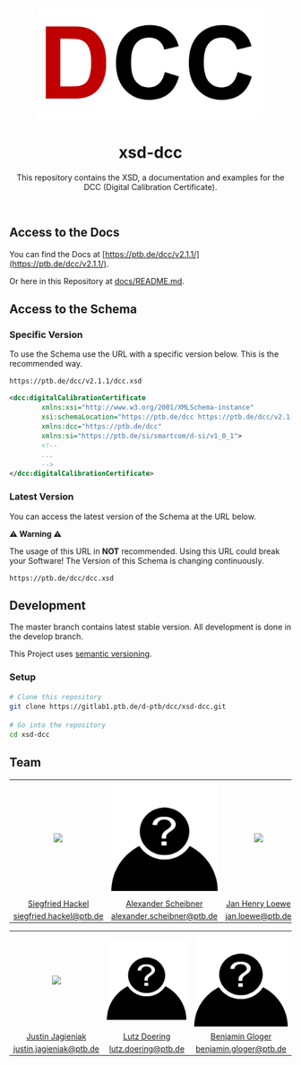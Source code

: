 <div align="center">
  <a href="https://ptb.de/dcc" traget="_blank"><img src="docs/images/logo.png" alt="DCC Logo" width="400"/></a>
  <br />
  <h1>xsd-dcc</h1>
  <p>This repository contains the XSD, a documentation and examples for the DCC (Digital Calibration Certificate).</p>
</div>
<br />

## Access to the Docs

You can find the Docs at [https://ptb.de/dcc/v2.1.1/](https://ptb.de/dcc/v2.1.1/).

Or here in this Repository at [docs/README.md](docs/README.md).

## Access to the Schema

### Specific Version

To use the Schema use the URL with a specific version below.
This is the recommended way.

```
https://ptb.de/dcc/v2.1.1/dcc.xsd
```

```xml
<dcc:digitalCalibrationCertificate
        xmlns:xsi="http://www.w3.org/2001/XMLSchema-instance"
        xsi:schemaLocation="https://ptb.de/dcc https://ptb.de/dcc/v2.1.1/dcc.xsd"
        xmlns:dcc="https://ptb.de/dcc"
        xmlns:si="https://ptb.de/si/smartcom/d-si/v1_0_1">
        <!--
        ...
        -->
</dcc:digitalCalibrationCertificate>
```

### Latest Version
You can access the latest version of the Schema at the URL below.

**:warning: Warning :warning:**

The usage of this URL in **NOT** recommended.
Using this URL could break your Software! The Version of this Schema is changing continuously.

```
https://ptb.de/dcc/dcc.xsd
```
 
## Development

The master branch contains latest stable version. All development is done in the develop branch.

This Project uses [semantic versioning](https://semver.org/).

### Setup

```bash
# Clone this repository
git clone https://gitlab1.ptb.de/d-ptb/dcc/xsd-dcc.git

# Go into the repository
cd xsd-dcc
```

## Team

<table>
  <tr>
    <th><a href="https://gitlab1.ptb.de/hackel03" target="_blank"><img width="200" src="https://gitlab1.ptb.de/uploads/-/system/user/avatar/31/avatar.png"/></a></th>
    <th><a href="https://gitlab1.ptb.de/AScheibner" target="_blank"><img width="200" src="docs/images/unknown-user.png"/></a></th>
    <th><a href="https://gitlab1.ptb.de/jloewe" target="_blank"><img width="200" src="https://gitlab1.ptb.de/uploads/-/system/user/avatar/38/avatar.png"/></a></th>
    <th><a href="https://gitlab1.ptb.de/DHutzschenreuter" target="_blank"><img width="200" src="docs/images/unknown-user.png"/></a></th>
  </tr>
  <tr>
    <td align="center"><a href="https://gitlab1.ptb.de/hackel03" target="_blank">Siegfried Hackel</a></td>
    <td align="center"><a href="https://gitlab1.ptb.de/AScheibner" target="_blank">Alexander Scheibner</a></td>
    <td align="center"><a href="https://gitlab1.ptb.de/jloewe" target="_blank">Jan Henry Loewe</a></td>
    <td align="center"><a href="https://gitlab1.ptb.de/DHutzschenreuter" target="_blank">Daniel Hutzschenreuter</a></td>
  </tr>
  <tr>
      <td align="center"><a href="mailto:siegfried.hackel@ptb.de">siegfried.hackel@ptb.de</a></td>
      <td align="center"><a href="mailto:alexander.scheibner@ptb.de">alexander.scheibner@ptb.de</a></td>
      <td align="center"><a href="mailto:jan.loewe@ptb.de">jan.loewe@ptb.de</a></td>
      <td align="center"><a href="mailto:daniel.hutzschenreuter@ptb.de">daniel.hutzschenreuter@ptb.de</a></td>
  </tr>
</table>


<table>
  <tr>
    <th><a href="https://gitlab1.ptb.de/jjagieniak" target="_blank"><img width="200" src="https://gitlab1.ptb.de/uploads/-/system/user/avatar/61/avatar.png"/></a></th>
    <th><a href="https://gitlab1.ptb.de/LDoering" target="_blank"><img width="200" src="docs/images/unknown-user.png"/></a></th>
    <th><a href="https://gitlab1.ptb.de/bgloger" target="_blank"><img width="200" src="docs/images/unknown-user.png"/></a></th>
  </tr>
  <tr>
    <td align="center"><a href="https://gitlab1.ptb.de/jjagieniak" target="_blank">Justin Jagieniak</a></td>
    <td align="center"><a href="https://gitlab1.ptb.de/LDoering" target="_blank">Lutz Doering</a></td>
    <td align="center"><a href="https://gitlab1.ptb.de/jloewe" target="_blank">Benjamin Gloger</a></td>
  </tr>
  <tr>
      <td align="center"><a href="mailto:justin.jagieniak@ptb.de">justin.jagieniak@ptb.de</a></td>
      <td align="center"><a href="mailto:lutz.doering@ptb.de">lutz.doering@ptb.de</a></td>
      <td align="center"><a href="mailto:benjamin.gloger@ptb.de">benjamin.gloger@ptb.de</a></td>
  </tr>
</table>